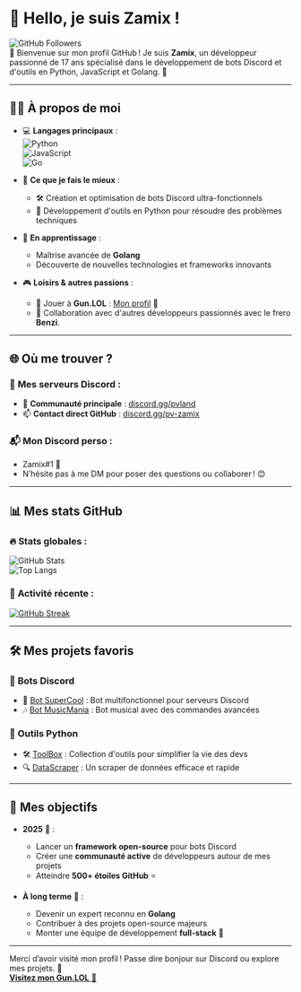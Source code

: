 # 👋 Hello, je suis **Zamix** !

![GitHub Followers](https://img.shields.io/github/followers/zamix?style=social)  
🌟 Bienvenue sur mon profil GitHub ! Je suis **Zamix**, un développeur passionné de 17 ans spécialisé dans le développement de bots Discord et d'outils en Python, JavaScript et Golang. 🚀

---

## 🧑‍💻 **À propos de moi**

- 💻 **Langages principaux** :  
  ![Python](https://img.shields.io/badge/-Python-3776AB?style=for-the-badge&logo=python&logoColor=white)  
  ![JavaScript](https://img.shields.io/badge/-JavaScript-F7DF1E?style=for-the-badge&logo=javascript&logoColor=black)  
  ![Go](https://img.shields.io/badge/-Golang-00ADD8?style=for-the-badge&logo=go&logoColor=white)

- 🤖 **Ce que je fais le mieux** :  
  - 🛠️ Création et optimisation de bots Discord ultra-fonctionnels  
  - 🔧 Développement d'outils en Python pour résoudre des problèmes techniques  

- 🌱 **En apprentissage** :  
  - Maîtrise avancée de **Golang**  
  - Découverte de nouvelles technologies et frameworks innovants  

- 🎮 **Loisirs & autres passions** :  
  - 🚀 Jouer à **Gun.LOL** : [Mon profil](https://guns.bio/zamix) 🔫  
  - 🤝 Collaboration avec d'autres développeurs passionnés avec le frero **Benzi**.

---

## 🌐 **Où me trouver ?**

### 🎤 **Mes serveurs Discord :**  
- 🏡 **Communauté principale** : [discord.gg/pvland](https://discord.gg/pvland)  
- 📫 **Contact direct GitHub** : [discord.gg/pv-zamix](https://discord.gg/pv-zamix)  

### 📬 **Mon Discord perso** :  
- Zamix#1 💎  
- N’hésite pas à me DM pour poser des questions ou collaborer ! 😊  

---

## 📊 **Mes stats GitHub**

### 🔥 **Stats globales** :  
![GitHub Stats](https://github-readme-stats.vercel.app/api?username=zamix&show_icons=true&theme=radical)  
![Top Langs](https://github-readme-stats.vercel.app/api/top-langs/?username=zamix&layout=compact&theme=radical)  

### 🚀 **Activité récente** :  
[![GitHub Streak](https://github-readme-streak-stats.herokuapp.com/?user=zamix&theme=radical)](https://git.io/streak-stats)

---

## 🛠️ **Mes projets favoris**

### 🔧 **Bots Discord**
- 🤖 [Bot SuperCool](#) : Bot multifonctionnel pour serveurs Discord  
- 🎶 [Bot MusicMania](#) : Bot musical avec des commandes avancées  

### 🧰 **Outils Python**
- 🛠️ [ToolBox](#) : Collection d'outils pour simplifier la vie des devs  
- 🔍 [DataScraper](#) : Un scraper de données efficace et rapide  

---

## 🌟 **Mes objectifs**
- **2025** 🎯 :  
  - Lancer un **framework open-source** pour bots Discord  
  - Créer une **communauté active** de développeurs autour de mes projets  
  - Atteindre **500+ étoiles GitHub** ⭐  

- **À long terme** 🌌 :  
  - Devenir un expert reconnu en **Golang**  
  - Contribuer à des projets open-source majeurs  
  - Monter une équipe de développement **full-stack** 💼  


---

Merci d’avoir visité mon profil ! Passe dire bonjour sur Discord ou explore mes projets. 🚀  
[**Visitez mon Gun.LOL** 🔫](https://guns.bio/zamix)
